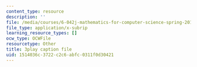 ```yaml
---
content_type: resource
description: ''
file: /media/courses/6-042j-mathematics-for-computer-science-spring-2015/1514036c3722c2c6abfc0311f0d30421_m07lrb7m0D0.srt
file_type: application/x-subrip
learning_resource_types: []
ocw_type: OCWFile
resourcetype: Other
title: 3play caption file
uid: 1514036c-3722-c2c6-abfc-0311f0d30421
---
```

